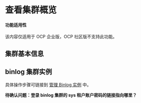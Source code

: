 # 查看集群概览

<main id="notice" type='notice'>
<h4>功能适用性</h4>
<p>该内容仅适用于 OCP 企业版，OCP 社区版不支持此功能。</p>
</main>

## 集群基本信息



## binlog 集群实例



具体操作步骤可链接到 [管理 Binlog 实例]() 中。

**待确认问题：登录 binlog 集群的 sys 租户账户密码的链接指向哪里？**